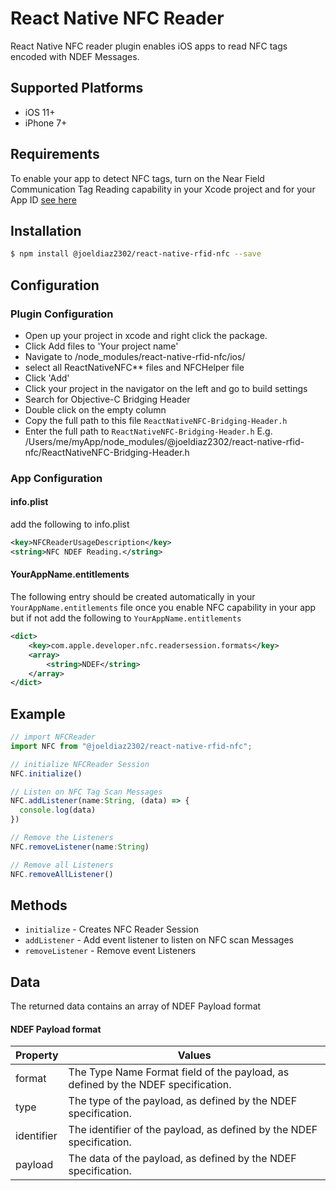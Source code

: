 # React Native NFC Reader
React Native NFC reader plugin enables iOS apps to read NFC tags encoded with NDEF Messages.

## Supported Platforms
+ iOS 11+
+ iPhone 7+

## Requirements
To enable your app to detect NFC tags, turn on the Near Field Communication Tag Reading capability in your Xcode project
and for your App ID [see here](http://help.apple.com/xcode/mac/current/#/dev88ff319e7)

## Installation
```bash
$ npm install @joeldiaz2302/react-native-rfid-nfc --save
```

## Configuration
### Plugin Configuration
+ Open up your project in xcode and right click the package.
+ Click Add files to 'Your project name'
+ Navigate to /node_modules/react-native-rfid-nfc/ios/
+ select all ReactNativeNFC** files and NFCHelper file
+ Click 'Add'
+ Click your project in the navigator on the left and go to build settings
+ Search for Objective-C Bridging Header
+ Double click on the empty column
+ Copy the full path to this file `ReactNativeNFC-Bridging-Header.h`
+ Enter the full path to `ReactNativeNFC-Bridging-Header.h` E.g. /Users/me/myApp/node_modules/@joeldiaz2302/react-native-rfid-nfc/ReactNativeNFC-Bridging-Header.h

### App Configuration
#### info.plist
add the following to info.plist
```xml
<key>NFCReaderUsageDescription</key>
<string>NFC NDEF Reading.</string>
```

#### YourAppName.entitlements
The following entry should be created automatically in your `YourAppName.entitlements` file once you enable NFC capability
in your app but if not add the following to `YourAppName.entitlements`
```xml
<dict>
	<key>com.apple.developer.nfc.readersession.formats</key>
	<array>
		<string>NDEF</string>
	</array>
</dict>
```

## Example
```js
// import NFCReader
import NFC from "@joeldiaz2302/react-native-rfid-nfc";

// initialize NFCReader Session
NFC.initialize()

// Listen on NFC Tag Scan Messages
NFC.addListener(name:String, (data) => {
  console.log(data)
})

// Remove the Listeners
NFC.removeListener(name:String)

// Remove all Listeners
NFC.removeAllListener()
```

## Methods
+ `initialize` - Creates NFC Reader Session
+ `addListener` - Add event listener to listen on NFC scan Messages
+ `removeListener` - Remove event Listeners

## Data
The returned data contains an array of NDEF Payload format

#### NDEF Payload format
Property | Values
--- | ---
format | The Type Name Format field of the payload, as defined by the NDEF specification.
type | The type of the payload, as defined by the NDEF specification.
identifier | The identifier of the payload, as defined by the NDEF specification.
payload | The data of the payload, as defined by the NDEF specification.